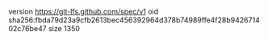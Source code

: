 version https://git-lfs.github.com/spec/v1
oid sha256:fbda79d23a9cfb2613bec456392964d378b74989ffe4f28b942671402c76be47
size 1350
